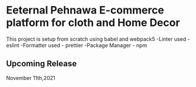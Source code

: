 # Eeternal Pehnawa E-commerce platform for cloth and Home Decor

This project is setup from scratch using babel and webpack5 
-Linter used - eslint
-Formatter used - prettier
-Package Manager - npm 

## Upcoming Release

November 11th,2021
